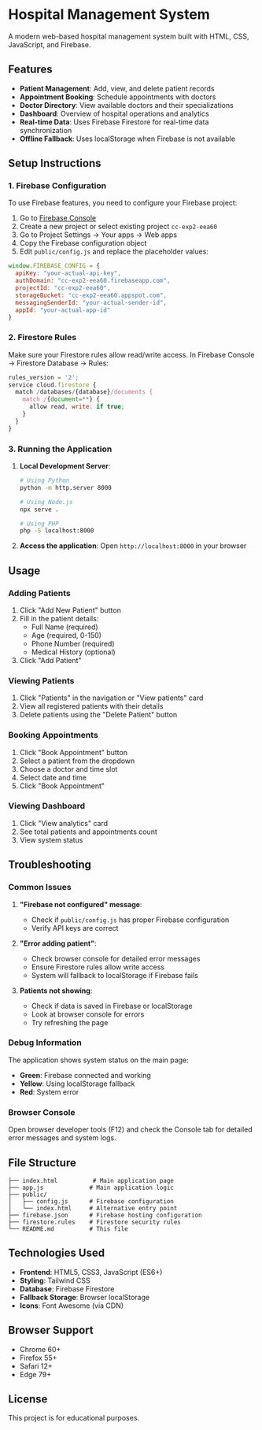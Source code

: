 # Hospital Management System

A modern web-based hospital management system built with HTML, CSS, JavaScript, and Firebase.

## Features

- **Patient Management**: Add, view, and delete patient records
- **Appointment Booking**: Schedule appointments with doctors
- **Doctor Directory**: View available doctors and their specializations
- **Dashboard**: Overview of hospital operations and analytics
- **Real-time Data**: Uses Firebase Firestore for real-time data synchronization
- **Offline Fallback**: Uses localStorage when Firebase is not available

## Setup Instructions

### 1. Firebase Configuration

To use Firebase features, you need to configure your Firebase project:

1. Go to [Firebase Console](https://console.firebase.google.com/)
2. Create a new project or select existing project `cc-exp2-eea60`
3. Go to Project Settings → Your apps → Web apps
4. Copy the Firebase configuration object
5. Edit `public/config.js` and replace the placeholder values:

```javascript
window.FIREBASE_CONFIG = {
  apiKey: "your-actual-api-key",
  authDomain: "cc-exp2-eea60.firebaseapp.com",
  projectId: "cc-exp2-eea60",
  storageBucket: "cc-exp2-eea60.appspot.com",
  messagingSenderId: "your-actual-sender-id",
  appId: "your-actual-app-id"
}
```

### 2. Firestore Rules

Make sure your Firestore rules allow read/write access. In Firebase Console → Firestore Database → Rules:

```javascript
rules_version = '2';
service cloud.firestore {
  match /databases/{database}/documents {
    match /{document=**} {
      allow read, write: if true;
    }
  }
}
```

### 3. Running the Application

1. **Local Development Server**:
   ```bash
   # Using Python
   python -m http.server 8000
   
   # Using Node.js
   npx serve .
   
   # Using PHP
   php -S localhost:8000
   ```

2. **Access the application**: Open `http://localhost:8000` in your browser

## Usage

### Adding Patients
1. Click "Add New Patient" button
2. Fill in the patient details:
   - Full Name (required)
   - Age (required, 0-150)
   - Phone Number (required)
   - Medical History (optional)
3. Click "Add Patient"

### Viewing Patients
1. Click "Patients" in the navigation or "View patients" card
2. View all registered patients with their details
3. Delete patients using the "Delete Patient" button

### Booking Appointments
1. Click "Book Appointment" button
2. Select a patient from the dropdown
3. Choose a doctor and time slot
4. Select date and time
5. Click "Book Appointment"

### Viewing Dashboard
1. Click "View analytics" card
2. See total patients and appointments count
3. View system status

## Troubleshooting

### Common Issues

1. **"Firebase not configured" message**:
   - Check if `public/config.js` has proper Firebase configuration
   - Verify API keys are correct

2. **"Error adding patient"**:
   - Check browser console for detailed error messages
   - Ensure Firestore rules allow write access
   - System will fallback to localStorage if Firebase fails

3. **Patients not showing**:
   - Check if data is saved in Firebase or localStorage
   - Look at browser console for errors
   - Try refreshing the page

### Debug Information

The application shows system status on the main page:
- **Green**: Firebase connected and working
- **Yellow**: Using localStorage fallback
- **Red**: System error

### Browser Console

Open browser developer tools (F12) and check the Console tab for detailed error messages and system logs.

## File Structure

```
├── index.html          # Main application page
├── app.js             # Main application logic
├── public/
│   ├── config.js      # Firebase configuration
│   └── index.html     # Alternative entry point
├── firebase.json      # Firebase hosting configuration
├── firestore.rules    # Firestore security rules
└── README.md          # This file
```

## Technologies Used

- **Frontend**: HTML5, CSS3, JavaScript (ES6+)
- **Styling**: Tailwind CSS
- **Database**: Firebase Firestore
- **Fallback Storage**: Browser localStorage
- **Icons**: Font Awesome (via CDN)

## Browser Support

- Chrome 60+
- Firefox 55+
- Safari 12+
- Edge 79+

## License

This project is for educational purposes.

